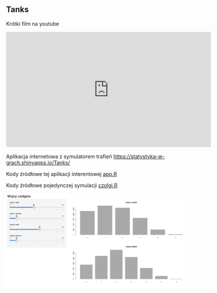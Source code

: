 ## Tanks

Krótki film na youtube

<iframe width="560" height="315" src="https://www.youtube.com/embed/BloyE864h6w" frameborder="0" allow="accelerometer; autoplay; encrypted-media; gyroscope; picture-in-picture" allowfullscreen></iframe>

Aplikacja internetowa z symulatorem trafień
https://statystyka-w-grach.shinyapps.io/Tanks/

Kody źródłowe tej aplikacji interentowej
[app.R](app.R)

Kody źródłowe pojedynczej symulacji 
[czolgi.R](czolgi.R)

![Tanks_screenshot.png](Tanks_screenshot.png)

